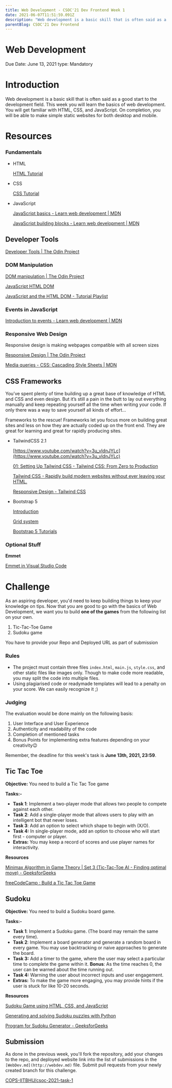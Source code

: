 ```yaml
---
title: Web Development - CSOC'21 Dev Frontend Week 1
date: 2021-06-07T11:51:59.091Z
description: "Web development is a basic skill that is often said as a good start to the development field."
parentBlog: CSOC'21 Dev Frontend
---
```

# Web Development

Due Date: June 13, 2021
type: Mandatory

# Introduction

Web development is a basic skill that is often said as a good start to the development field. This week you will learn the basics of web development. You will get familiar with HTML, CSS, and JavaScript. On completion, you will be able to make simple static websites for both desktop and mobile.

# Resources

### **Fundamentals**

- HTML

    [HTML Tutorial](https://www.w3schools.com/html/default.asp)

- CSS

    [CSS Tutorial](https://www.w3schools.com/css/default.asp)

- JavaScript

    [JavaScript basics - Learn web development | MDN](https://developer.mozilla.org/en-US/docs/Learn/Getting_started_with_the_web/JavaScript_basics)

    [JavaScript building blocks - Learn web development | MDN](https://developer.mozilla.org/en-US/docs/Learn/JavaScript/Building_blocks)

## Developer Tools

[Developer Tools | The Odin Project](https://www.theodinproject.com/paths/foundations/courses/foundations/lessons/developer-tools)

### **DOM Manipulation**

[DOM manipulation | The Odin Project](https://www.theodinproject.com/paths/foundations/courses/foundations/lessons/dom-manipulation)

[JavaScript HTML DOM](https://www.w3schools.com/js/js_htmldom.asp)

[JavaScript and the HTML DOM - Tutorial Playlist](https://www.youtube.com/playlist?list=PLWKjhJtqVAbllLK6r2dnGjUVWB_cFNcuO)

### Events in JavaScript

[Introduction to events - Learn web development | MDN](https://developer.mozilla.org/en-US/docs/Learn/JavaScript/Building_blocks/Events)

### **Responsive Web Design**

Responsive design is making webpages compatible with all screen sizes

[Responsive Design | The Odin Project](https://www.theodinproject.com/paths/full-stack-javascript/courses/html-and-css/lessons/responsive-design)

[Media queries - CSS: Cascading Style Sheets | MDN](https://developer.mozilla.org/en-US/docs/Web/CSS/Media_Queries)

## CSS Frameworks

You’ve spent plenty of time building up a great base of knowledge of HTML and CSS and even design. But it’s still a pain in the butt to lay out everything manually and keep repeating yourself all the time when writing your code. If only there was a way to save yourself all kinds of effort…

Frameworks to the rescue! Frameworks let you focus more on building great sites and less on how they are actually coded up on the front end. They are great for learning and great for rapidly producing sites.

- TailwindCSS 2.1

    [https://www.youtube.com/watch?v=3u_vIdnJYLc](https://www.youtube.com/watch?v=3u_vIdnJYLc)

    [01: Setting Up Tailwind CSS - Tailwind CSS: From Zero to Production](https://www.youtube.com/watch?v=qYgogv4R8zg)

    [Tailwind CSS - Rapidly build modern websites without ever leaving your HTML.](https://tailwindcss.com/)

    [Responsive Design - Tailwind CSS](https://tailwindcss.com/docs/responsive-design)

- Bootstrap 5

    [Introduction](https://getbootstrap.com/docs/5.0/getting-started/introduction/)

    [Grid system](https://getbootstrap.com/docs/5.0/layout/grid/)

    [Bootstrap 5 Tutorials](https://www.youtube.com/playlist?list=PLp50dWW_m40UvCxL8K83_DotLYiG4mDcM)

### **Optional Stuff**

**Emmet** 

[Emmet in Visual Studio Code](https://code.visualstudio.com/docs/editor/emmet)

# Challenge

As an aspiring developer, you'd need to keep building things to keep your knowledge on tips. Now that you are good to go with the basics of Web Development, we want you to build **one of the games** from the following list on your own.

1. Tic-Tac-Toe Game
2. Sudoku game

You have to provide your Repo and Deployed URL as part of submission

### **Rules**

- The project must contain three files `index.html`, `main.js`, `style.css`, and other static files like images only. Though to make code more readable, you may split the code into multiple files.
- Using plagiarised code or readymade templates will lead to a penalty on your score. We can easily recognize it ;)

### **Judging**

The evaluation would be done mainly on the following basis:

1. User Interface and User Experience
2. Authenticity and readability of the code
3. Completion of mentioned tasks
4. Bonus Points for implementing extra features depending on your creativity😉

Remember, the deadline for this week's task is **June 13th, 2021, 23:59**.

## Tic Tac Toe

**Objective:** You need to build a Tic Tac Toe game

**Tasks:-** 

- **Task 1**: Implement a two-player mode that allows two people to compete against each other.
- **Task 2**: Add a single-player mode that allows users to play with an intelligent bot that never loses.
- **Task 3**: Add an option to select which shape to begin with (X/O).
- **Task 4:** In single-player mode, add an option to choose who will start first - computer or player.
- **Extras:** You may keep a record of scores and use player names for interactivity.

**Resources**

[Minimax Algorithm in Game Theory | Set 3 (Tic-Tac-Toe AI - Finding optimal move) - GeeksforGeeks](https://www.geeksforgeeks.org/minimax-algorithm-in-game-theory-set-3-tic-tac-toe-ai-finding-optimal-move/)

[freeCodeCamp : Build a Tic Tac Toe Game](https://codepen.io/freeCodeCamp/full/KzXQgy/)

## Sudoku

**Objective:** You need to build a Sudoku board game.

**Tasks:-** 

- **Task 1**: Implement a Sudoku game. (The board may remain the same every time).
- **Task 2**: Implement a board generator and generate a random board in every game. You may use backtracking or naive approaches to generate the board.
- **Task 3:** Add a timer to the game, where the user may select a particular time to complete the game within it. **Bonus**: As the time reaches 0, the user can be warned about the time running out.
- **Task 4:** Warning the user about incorrect inputs and user engagement.
- **Extras:** To make the game more engaging, you may provide hints if the user is stuck for like 10-20 seconds.

**Resources**

[Sudoku Game using HTML, CSS, and JavaScript](https://www.youtube.com/playlist?list=PLSZdxnY7ocZOsG0_TmJ7yQeDRYBnwIoab)

[Generating and solving Sudoku puzzles with Python](https://lvngd.com/blog/generating-and-solving-sudoku-puzzles-python/)

[Program for Sudoku Generator - GeeksforGeeks](https://www.geeksforgeeks.org/program-sudoku-generator/)

## Submission

As done in the previous week, you'll fork the repository, add your changes to the repo, and deployed website link into the list of submissions in the `[WebDev.md](http://webdev.md)` file. Submit pull requests from your newly created branch for this challenge.

[COPS-IITBHU/csoc-2021-task-1](https://github.com/COPS-IITBHU/csoc-2021-task-1)